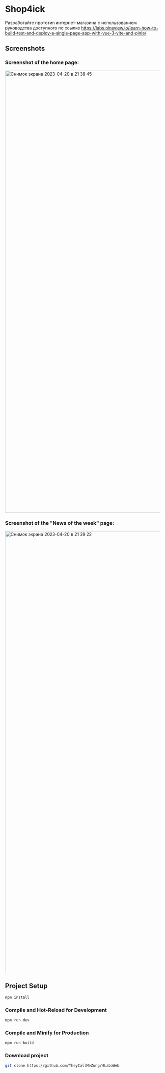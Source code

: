 <h1>Shop4ick</h1>

Разработайте прототип интернет-магазина с использованием руководства доступного по ссылке 
https://labs.pineview.io/learn-how-to-build-test-and-deploy-a-single-page-app-with-vue-3-vite-and-pinia/

## Screenshots
### Screenshot of the home page:
<img width="1440" alt="Снимок экрана 2023-04-20 в 21 38 45" src="https://user-images.githubusercontent.com/75227915/233400492-fb751e51-4dc4-4d04-b3e6-11baf6f51247.png">

### Screenshot of the "News of the week" page:
<img width="1440" alt="Снимок экрана 2023-04-20 в 21 39 22" src="https://user-images.githubusercontent.com/75227915/233400685-4012921e-b51b-4100-ba0a-d6a701df0003.png">


## Project Setup

```sh
npm install
```

### Compile and Hot-Reload for Development

```sh
npm run dev
```

### Compile and Minify for Production

```sh
npm run build
```

### Download project

```sh
git clone https://github.com/TheyCallMeZong/4LabaWeb
```
